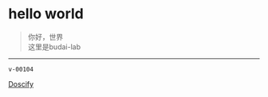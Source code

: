 # hello world

> 你好，世界  
> 这里是budai-lab  

---
`v-00104`

[Doscify](https://docsify.js.org/#/zh-cn/)
